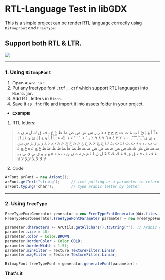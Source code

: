 # RTL-Language Test in libGDX
This is a simple project can be render RTL language correctly using `BitmapFont` and `FreeType`:

## **Support both RTL & LTR.**

![](https://media.giphy.com/media/v1.Y2lkPTc5MGI3NjExMTY5YTQyZTg1YzlhYzc2Yzg1Y2MzMTRmZGU2YWY5N2VmMTcxMzFkZCZjdD1n/eZW752Ak1LLzDZ1xe0/giphy.gif)

***
### 1. Using `BitmapFont`
1. Open `Hiero.jar`.
2. Put any freetype font `.ttf` , `.otf` which support RTL languages into `Hiero.jar`.
3. Add RTL letters in `Hiero`.
4. Save it as `.fnt` file and import it into assets folder in your project.

* **Example**
1. RTL letters:
> ء
> آ
> أ
> ؤ
> إ
> ئ
> ا
> ب
> ة
> ت
> ث
> ج
> ح
> خ
> د
> ذ
> ر
> ز
> س
> ش
> ص
> ض
> ط
> ظ
> ع
> غ
> ـ
> ف
> ق
> ك
> ل
> م
> ن
> ه
> و
> ى
> ي
> ً
> ٌ
> ٍ
> َ
> ُ
> ِ
> ّ
> ْ
> ٓ
> ٔ
> ٕ
> ٠
> ١
> ٢
> ٣
> ٤
> ٥
> ٦
> ٧
> ٨
> ٩
> ٪
> ٫
> ٬
> ٭
> ٰ
> ﱟ
> ﱠ
> ﱡ
> ﴾
> ﴿
> ﷲ
> ﺀ
> ﺁ
> ﺂ
> ﺃ
> ﺄ
> ﺅ
> ﺆ
> ﺇ
> ﺈ
> ﺉ
> ﺊ
> ﺋ
> ﺌ
> ﺍ
> ﺎ
> ﺏ
> ﺐ
> ﺑ
> ﺒ
> ﺓ
> ﺔ
> ﺕ
> ﺖ
> ﺗ
> ﺘ
> ﺙ
> ﺚ
> ﺛ
> ﺜ
> ﺝ
> ﺞ
> ﺟ
> ﺠ
> ﺡ
> ﺢ
> ﺣ
> ﺤ
> ﺥ
> ﺦ
> ﺧ
> ﺨ
> ﺩ
> ﺪ
> ﺫ
> ﺬ
> ﺭ
> ﺮ
> ﺯ
> ﺰ
> ﺱ
> ﺲ
> ﺳ
> ﺴ
> ﺵ
> ﺶ
> ﺷ
> ﺸ
> ﺹ
> ﺺ
> ﺻ
> ﺼ
> ﺽ
> ﺾ
> ﺿ
> ﻀ
> ﻁ
> ﻂ
> ﻃ
> ﻄ
> ﻅ
> ﻆ
> ﻇ
> ﻈ
> ﻉ
> ﻊ
> ﻋ
> ﻌ
> ﻍ
> ﻎ
> ﻏ
> ﻐ
> ﻑ
> ﻒ
> ﻓ
> ﻔ
> ﻕ
> ﻖ
> ﻗ
> ﻘ
> ﻙ
> ﻚ
> ﻛ
> ﻜ
> ﻝ
> ﻞ
> ﻟ
> ﻠ
> ﻡ
> ﻢ
> ﻣ
> ﻤ
> ﻥ
> ﻦ
> ﻧ
> ﻨ
> ﻩ
> ﻪ
> ﻫ
> ﻬ
> ﻭ
> ﻮ
> ﻯ
> ﻰ
> ﻱ
> ﻲ
> ﻳ
> ﻴ
> ﻵ
> ﻶ
> ﻷ
> ﻸ
> ﻹ
> ﻺ
> ﻻ
> ﻼ
2. Code
``` java
ArFont arFont = new ArFont();
arFont.getText("string");     // text putting as a parameter to return correct RTL, LTR or both string.
arFont.typing('char');        // type arabic letter by letter.
```

***
### 2. Using `FreeType`
``` java
FreeTypeFontGenerator generator = new FreeTypeFontGenerator(Gdx.files.internal("fonts/jf_flat.ttf"));
FreeTypeFontGenerator.FreeTypeFontParameter parameter = new FreeTypeFontGenerator.FreeTypeFontParameter();
        
parameter.characters += ArUtils.getAllChars().toString(""); // Arabic characters addition to exist characters.
parameter.size = 48;
parameter.color = Color.BROWN;
parameter.borderColor = Color.GOLD;
parameter.borderWidth = 1.5f;
parameter.minFilter = Texture.TextureFilter.Linear;
parameter.magFilter = Texture.TextureFilter.Linear;

BitmapFont freeTypeFont = generator.generateFont(parameter);
```

**That's it**
